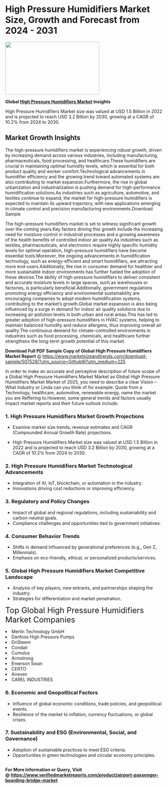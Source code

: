 <H1>High Pressure Humidifiers Market Size, Growth and Forecast from 2024 - 2031</H1><img class="aligncenter size-medium wp-image-584254" src="https://thirdeyenews.in/wp-content/uploads/2024/09/Global-Market-Research-300x168.jpeg" alt="" width="300" height="168" /><p><strong>Global&nbsp;<a href="https://www.marketsizeandtrends.com/download-sample/507529/?utm_source=Github8j?utm_medium=225">High Pressure Humidifiers Market</a> Insights</strong></p><p>High Pressure Humidifiers Market size was valued at USD 1.5 Billion in 2022 and is projected to reach USD 3.2 Billion by 2030, growing at a CAGR of 10.2% from 2024 to 2030.</p><p><h2>Market Growth Insights</h2> <p>The high-pressure humidifiers market is experiencing robust growth, driven by increasing demand across various industries, including manufacturing, pharmaceuticals, food processing, and healthcare.These humidifiers are crucial in maintaining optimal humidity levels, which is essential for both product quality and worker comfort.Technological advancements in humidifier efficiency and the growing trend toward automated systems are also contributing to market expansion.Furthermore, the rise in global urbanization and industrialization is pushing demand for high-performance humidification solutions.As industries such as agriculture, automotive, and textiles continue to expand, the market for high-pressure humidifiers is expected to maintain its upward trajectory, with new applications emerging in climate control and precision manufacturing environments.Download Sample </p> <p>The high-pressure humidifiers market is set to witness significant growth over the coming years.Key factors driving this growth include the increasing need for moisture control in industrial processes and a growing awareness of the health benefits of controlled indoor air quality.As industries such as textiles, pharmaceuticals, and electronics require highly specific humidity levels for optimal operation, high-pressure humidifiers have become essential tools.Moreover, the ongoing advancements in humidification technology, such as energy-efficient and smart humidifiers, are attracting more end-users.Additionally, the rise in consumer demand for healthier and more sustainable indoor environments has further fueled the adoption of these devices.The ability of high-pressure humidifiers to deliver consistent and accurate moisture levels in large spaces, such as warehouses or factories, is particularly beneficial.Additionally, government regulations promoting energy efficiency and environmental sustainability are encouraging companies to adopt modern humidification systems, contributing to the market’s growth.Global market expansion is also being influenced by a surge in demand for indoor air quality solutions due to increasing air pollution levels in both urban and rural areas.This has led to greater adoption of high-pressure humidifiers in HVAC systems, helping to maintain balanced humidity and reduce allergens, thus improving overall air quality.The continuous demand for climate-controlled environments in industries such as food processing, chemicals, and healthcare further strengthens the long-term growth potential of this market.</p><p><span class=""><strong>Download Full PDF Sample Copy of Global High Pressure Humidifiers Market Report</strong> @ <a href="https://www.marketsizeandtrends.com/download-sample/507529/?utm_source=Github8j?utm_medium=225" target="_blank">https://www.marketsizeandtrends.com/download-sample/507529/?utm_source=Github8j?utm_medium=225</a></span></p><p>In order to make an accurate and perceptive description of future scope of a Global&nbsp;High Pressure Humidifiers Market Market as Global&nbsp;High Pressure Humidifiers Market Market of 2025, you need to describe a clear Vision &ndash; What Industry or Linda can you think of for example: Quote from a Technology, healthcare, automotive, renewable energy, name the market you are Reffering to.However, some general trends and factors usually impact market reports and their future outlook include:</p><h3>1.&nbsp;<strong>High Pressure Humidifiers Market Growth Projections</strong></h3><ul><li>Examine market size trends, revenue estimates and CAGR (Compounded Annual Growth Rate) projections.</li><li><p>High Pressure Humidifiers Market size was valued at USD 1.5 Billion in 2022 and is projected to reach USD 3.2 Billion by 2030, growing at a CAGR of 10.2% from 2024 to 2030.</p></li></ul><h3>2.&nbsp;<strong>High Pressure Humidifiers Market Technological Advancements</strong></h3><ul><li>Integration of AI, IoT, blockchain, or automation in the industry.</li><li>Innovations driving cost reductions or improving efficiency.</li></ul><h3>3.&nbsp;<strong>Regulatory and Policy Changes</strong></h3><ul><li>Impact of global and regional regulations, including sustainability and carbon-neutral goals.</li><li>Compliance challenges and opportunities tied to government initiatives.</li></ul><h3>4.&nbsp;<strong>Consumer Behavior Trends</strong></h3><ul><li>Shifts in demand influenced by generational preferences (e.g., Gen Z, Millennials).</li><li>Emphasis on eco-friendly, ethical, or personalized products/services.</li></ul><h3>5.&nbsp;<strong>Global High Pressure Humidifiers Market Competitive Landscape</strong></h3><ul><li>Analysis of key players, new entrants, and partnerships shaping the industry.</li><li>Strategies for differentiation and market penetration.</li></ul><p data-pm-slice="1 1 []"><span style="color: inherit; font-family: inherit; font-size: 25px;">Top Global High Pressure Humidifiers Market Companies</span></p><div class="" data-test-id=""><p><li>Merlin Technology GmbH</li><li> Danfoss High Pressure Pumps</li><li> DriSteem</li><li> Condair</li><li> Cumulus</li><li> Armstrong</li><li> Emerson Swan</li><li> CERTO</li><li> Aireven</li><li> CAREL INDUSTRIES</li></p></div><h3>6.&nbsp;<strong>Economic and Geopolitical Factors</strong></h3><ul><li>Influence of global economic conditions, trade policies, and geopolitical events.</li><li>Resilience of the market to inflation, currency fluctuations, or global crises.</li></ul><h3>7.&nbsp;<strong>Sustainability and ESG (Environmental, Social, and Governance)</strong></h3><ul><li>Adoption of sustainable practices to meet ESG criteria.</li><li>Opportunities in green technologies and circular economy principles.</li></ul><h2><strong style="font-size: 14px;">For More Information or Query, Visit @&nbsp;</strong><a style="background-color: #ffffff; font-size: 14px;" href="https://www.marketsizeandtrends.com/report/high-pressure-humidifiers-market/" target="_blank">https://www.verifiedmarketreports.com/product/airport-passenger-boarding-bridge-market</a></h2>